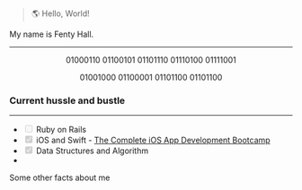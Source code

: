 > :earth_americas:	  Hello, World!

<p>
  My name is Fenty Hall.
</p>

---

<p align="center">01000110 01100101 01101110 01110100 01111001</p>
<p align="center">01001000 01100001 01101100 01101100</p>



### Current hussle and bustle
---
<ul>
  <li><input disabled=" " type="checkbox"> Ruby on Rails
  <li><input checked="" disabled="" type="checkbox"> iOS and Swift - <a href="https://www.udemy.com/course/ios-13-app-development-bootcamp/">The Complete iOS App Development Bootcamp</a>
  <li><input checked="" disabled="" type="checkbox"> Data Structures and Algorithm
  <li>
</ul


<details>
  Some other facts about me
</details>

<!--
**fentyhall/fentyhall** is a ✨ _special_ ✨ repository because its `README.md` (this file) appears on your GitHub profile.

- 🔭 I’m currently working on ...
- 🌱 I’m currently learning ...
- 👯 I’m looking to collaborate on ...
- 🤔 I’m looking for help with ...
- 💬 Ask me about ...
- 📫 How to reach me: ...
- 😄 Pronouns: ...
- ⚡ Fun fact: ...
-->
